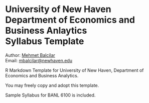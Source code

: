 # University of New Haven <br> Department of Economics and Business Anlaytics <br> Syllabus Template

Author: [Mehmet Balcilar](www.mbalcilar.net) <br/>
Email: mbalcilar@newhaven.edu

R Markdown Template for University of New Haven, Department of Economics and Business Analytics.

You may freely copy and adopt this template.

Sample Syllabus for BANL 6100 is included.


